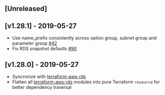<a name="unreleased"></a>
## [Unreleased]


<a name="v1.28.1"></a>
## [v1.28.1] - 2019-05-27

- Use name_prefix consistently across option group, subnet group and parameter group [#42](https://github.com/terraform-aws-modules/terraform-aws-rds/issues/42)
- Fix RDS snapshot defaults [#90](https://github.com/terraform-aws-modules/terraform-aws-rds/issues/90)


<a name="v1.28.0"></a>
## [v1.28.0] - 2019-05-27

- Syncronize with [terraform-aws-rds](https://github.com/terraform-aws-modules/terraform-aws-rds)
- Flatten all [terraform-aws-rds](https://github.com/terraform-aws-modules/terraform-aws-rds) modules into pure Terraform `resource` for better dependency traversal
